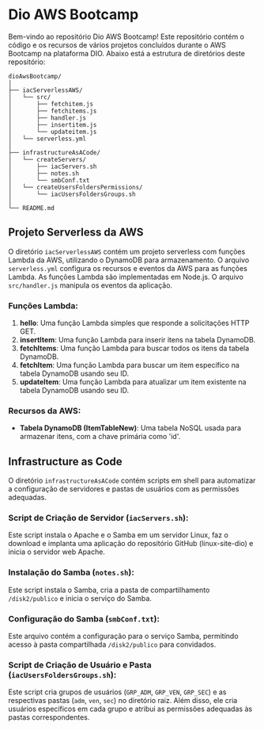 # Dio AWS Bootcamp

Bem-vindo ao repositório Dio AWS Bootcamp! Este repositório contém o código e os recursos de vários projetos concluídos durante o AWS Bootcamp na plataforma DIO. Abaixo está a estrutura de diretórios deste repositório:

```
dioAwsBootcamp/
│
├── iacServerlessAWS/
│   └── src/
│       ├── fetchitem.js
│       ├── fetchitems.js
│       ├── handler.js
│       ├── insertitem.js
│       └── updateitem.js
│   └── serverless.yml
│
├── infrastructureAsACode/
│   └── createServers/
│       ├── iacServers.sh
│       ├── notes.sh
│       └── smbConf.txt
│   └── createUsersFoldersPermissions/
│       └── iacUsersFoldersGroups.sh
│
└── README.md
```

## Projeto Serverless da AWS

O diretório `iacServerlessAWS` contém um projeto serverless com funções Lambda da AWS, utilizando o DynamoDB para armazenamento. O arquivo `serverless.yml` configura os recursos e eventos da AWS para as funções Lambda. As funções Lambda são implementadas em Node.js. O arquivo `src/handler.js` manipula os eventos da aplicação.

### Funções Lambda:

1. **hello**: Uma função Lambda simples que responde a solicitações HTTP GET.
2. **insertItem**: Uma função Lambda para inserir itens na tabela DynamoDB.
3. **fetchItems**: Uma função Lambda para buscar todos os itens da tabela DynamoDB.
4. **fetchItem**: Uma função Lambda para buscar um item específico na tabela DynamoDB usando seu ID.
5. **updateItem**: Uma função Lambda para atualizar um item existente na tabela DynamoDB usando seu ID.

### Recursos da AWS:

- **Tabela DynamoDB (ItemTableNew)**: Uma tabela NoSQL usada para armazenar itens, com a chave primária como 'id'.

## Infrastructure as Code

O diretório `infrastructureAsACode` contém scripts em shell para automatizar a configuração de servidores e pastas de usuários com as permissões adequadas.

### Script de Criação de Servidor (`iacServers.sh`):

Este script instala o Apache e o Samba em um servidor Linux, faz o download e implanta uma aplicação do repositório GitHub (linux-site-dio) e inicia o servidor web Apache.

### Instalação do Samba (`notes.sh`):

Este script instala o Samba, cria a pasta de compartilhamento `/disk2/publico` e inicia o serviço do Samba.

### Configuração do Samba (`smbConf.txt`):

Este arquivo contém a configuração para o serviço Samba, permitindo acesso à pasta compartilhada `/disk2/publico` para convidados.

### Script de Criação de Usuário e Pasta (`iacUsersFoldersGroups.sh`):

Este script cria grupos de usuários (`GRP_ADM`, `GRP_VEN`, `GRP_SEC`) e as respectivas pastas (`adm`, `ven`, `sec`) no diretório raiz. Além disso, ele cria usuários específicos em cada grupo e atribui as permissões adequadas às pastas correspondentes.
